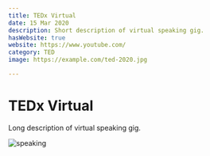 ```yaml
---
title: TEDx Virtual
date: 15 Mar 2020
description: Short description of virtual speaking gig.
hasWebsite: true
website: https://www.youtube.com/
category: TED
image: https://example.com/ted-2020.jpg 

---   
```


# TEDx Virtual   
Long description of virtual speaking gig.   

![speaking](https://dummyimage.com/768x300/000/fff)  